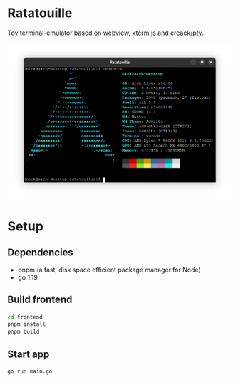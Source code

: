 # Ratatouille
Toy terminal-emulator based on [webview](https://github.com/webview/webview), [xterm.js](https://github.com/xtermjs/xterm.js/) and [creack/pty](https://github.com/creack/pty).

![](assets/screenshot.png)

# Setup
## Dependencies
- pnpm (a fast, disk space efficient package manager for Node)
- go 1.19

## Build frontend
```bash
cd frontend
pnpm install
pnpm build
```

## Start app
```bash
go run main.go
```
